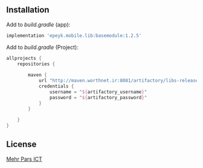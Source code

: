 ## Installation

Add to _build.gradle_ (app):
```groovy
implementation 'epeyk.mobile.lib:basemodule:1.2.5'
```

Add to _build.gradle_ (Project):
```groovy
allprojects {
    repositories {
        
        maven {
            url "http://maven.worthnet.ir:8081/artifactory/libs-release-local"
            credentials {
                username = "${artifactory_username}"
                password = "${artifactory_password}"
            }
        }
       
    }
}
```
 
## License  
[Mehr Pars ICT][mp]


[mp]: https://www.worthnet.ir